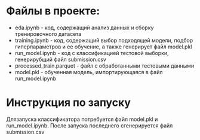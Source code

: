 # Файлы в проекте:
 - eda.ipynb - код, содержащий анализ данных и сборку тренировочного датасета
 - training.ipynb - код, содержащий выбор подходящей модели, подбор гиперпараметров и ее обучение, а также генерирует файл model.pkl
 - run_model.ipynb - код с классификацией тестовой выборки, генерирубщий файл submission.csv
 - processed_train.parquet - файл с обработанными тестовыми данными
 - model.pkl - обученная модель, импортирующаяся в файл run_model.ipynb
# Инструкция по запуску
Длязапуска классификатора потребуется файл model.pkl и run_model.ipynb. После запуска последнего сгенерируется файл submission.csv
